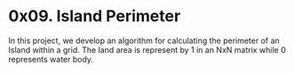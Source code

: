 # 0x09. Island Perimeter

In this project, we develop an algorithm for calculating the perimeter of an Island within a grid. The land area is represent by 1 in an NxN matrix while 0 represents water body.

